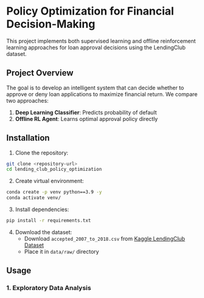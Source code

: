 # Policy Optimization for Financial Decision-Making

This project implements both supervised learning and offline reinforcement learning approaches for loan approval decisions using the LendingClub dataset.

## Project Overview

The goal is to develop an intelligent system that can decide whether to approve or deny loan applications to maximize financial return. We compare two approaches:

1. **Deep Learning Classifier**: Predicts probability of default
2. **Offline RL Agent**: Learns optimal approval policy directly

## Installation

1. Clone the repository:

```bash
git clone <repository-url>
cd lending_club_policy_optimization
```

2. Create virtual environment:

```bash
conda create -p venv python==3.9 -y
conda activate venv/
```


3. Install dependencies:

```bash
pip install -r requirements.txt
```


4. Download the dataset:
   - Download `accepted_2007_to_2018.csv` from [Kaggle LendingClub Dataset](https://www.kaggle.com/datasets/wordsforthewise/lending-club)
   - Place it in `data/raw/` directory

## Usage

### 1. Exploratory Data Analysis
